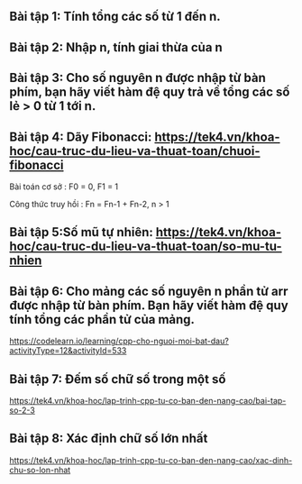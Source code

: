## Bài tập 1: Tính tổng các số từ 1 đến n.

## Bài tập 2: Nhập n, tính giai thừa của n

## Bài tập 3: Cho số nguyên n được nhập từ bàn phím, bạn hãy viết hàm đệ quy trả về tổng các số lẻ > 0 từ 1 tới n.

## Bài tập 4: Dãy Fibonacci: https://tek4.vn/khoa-hoc/cau-truc-du-lieu-va-thuat-toan/chuoi-fibonacci

Bài toán cơ sở : F0 = 0, F1 = 1

Công thức truy hồi : Fn = Fn-1 + Fn-2, n > 1

## Bài tập 5:Số mũ tự nhiên: https://tek4.vn/khoa-hoc/cau-truc-du-lieu-va-thuat-toan/so-mu-tu-nhien

## Bài tập 6: Cho mảng các số nguyên n phần tử arr được nhập từ bàn phím. Bạn hãy viết hàm đệ quy tính tổng các phần tử của mảng.

https://codelearn.io/learning/cpp-cho-nguoi-moi-bat-dau?activityType=12&activityId=533

## Bài tập 7:  Đếm số chữ số trong một số

https://tek4.vn/khoa-hoc/lap-trinh-cpp-tu-co-ban-den-nang-cao/bai-tap-so-2-3

## Bài tập 8: Xác định chữ số lớn nhất

https://tek4.vn/khoa-hoc/lap-trinh-cpp-tu-co-ban-den-nang-cao/xac-dinh-chu-so-lon-nhat  